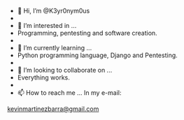 - 👋 Hi, I’m @K3yr0nym0us
- 
- 👀 I’m interested in ...
- Programming, pentesting and software creation.
- 
- 🌱 I’m currently learning ...
- Python programming language, Django and Pentesting.
- 
- 💞️ I’m looking to collaborate on ...
- Everything works.
- 
- 📫 How to reach me ...
In my e-mail:

kevinmartinezbarra@gmail.com

<!---
K3yr0nym0us/K3yr0nym0us is a ✨ special ✨ repository because its `README.md` (this file) appears on your GitHub profile.
You can click the Preview link to take a look at your changes.
--->
